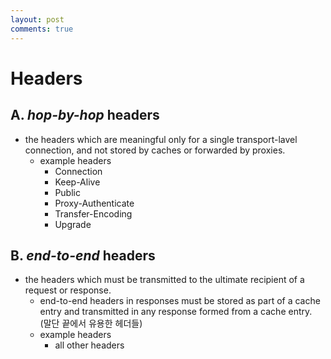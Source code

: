 ```yaml
---
layout: post
comments: true
---
```


# Headers

## A. *hop-by-hop* headers

- the headers which are meaningful only for a single transport-lavel connection, and not stored by caches or forwarded by proxies.
    - example headers
        - Connection
        - Keep-Alive
        - Public
        - Proxy-Authenticate
        - Transfer-Encoding
        - Upgrade

## B. *end-to-end* headers

- the headers which must be transmitted to the ultimate recipient of a request or response.
    - end-to-end headers in responses must be stored as part of a cache entry and transmitted in any
      response formed from a cache entry. (말단 끝에서 유용한 헤더들)
    - example headers
        - all other headers

